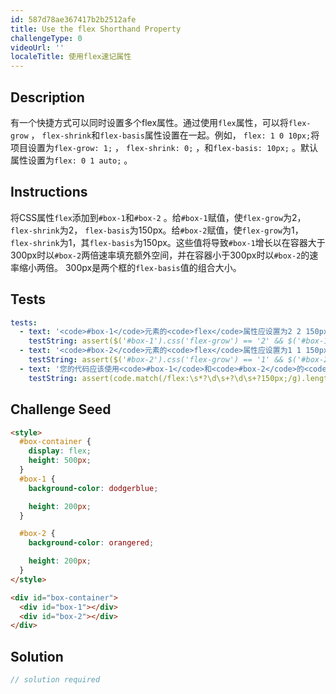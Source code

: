 ```yaml
---
id: 587d78ae367417b2b2512afe
title: Use the flex Shorthand Property
challengeType: 0
videoUrl: ''
localeTitle: 使用flex速记属性
---
```


## Description
<section id="description">有一个快捷方式可以同时设置多个flex属性。通过使用<code>flex</code>属性，可以将<code>flex-grow</code> ， <code>flex-shrink</code>和<code>flex-basis</code>属性设置在一起。例如， <code>flex: 1 0 10px;</code>将项目设置为<code>flex-grow: 1;</code> ， <code>flex-shrink: 0;</code> ，和<code>flex-basis: 10px;</code> 。默认属性设置为<code>flex: 0 1 auto;</code> 。 </section>

## Instructions
<section id="instructions">将CSS属性<code>flex</code>添加到<code>#box-1</code>和<code>#box-2</code> 。给<code>#box-1</code>赋值，使<code>flex-grow</code>为2， <code>flex-shrink</code>为2， <code>flex-basis</code>为150px。给<code>#box-2</code>赋值，使<code>flex-grow</code>为1， <code>flex-shrink</code>为1，其<code>flex-basis</code>为150px。这些值将导致<code>#box-1</code>增长以在容器大于300px时以<code>#box-2</code>两倍速率填充额外空间，并在容器小于300px时以<code>#box-2</code>的速率缩小两倍。 300px是两个框的<code>flex-basis</code>值的组合大小。 </section>

## Tests
<section id='tests'>

```yml
tests:
  - text: '<code>#box-1</code>元素的<code>flex</code>属性应设置为2 2 150px。'
    testString: assert($('#box-1').css('flex-grow') == '2' && $('#box-1').css('flex-shrink') == '2' && $('#box-1').css('flex-basis') == '150px', 'The <code>#box-1</code> element should have the <code>flex</code> property set to a value of 2 2 150px.');
  - text: '<code>#box-2</code>元素的<code>flex</code>属性应设置为1 1 150px。'
    testString: assert($('#box-2').css('flex-grow') == '1' && $('#box-2').css('flex-shrink') == '1' && $('#box-2').css('flex-basis') == '150px', 'The <code>#box-2</code> element should have the <code>flex</code> property set to a value of 1 1 150px.');
  - text: '您的代码应该使用<code>#box-1</code>和<code>#box-2</code>的<code>flex</code>属性。'
    testString: assert(code.match(/flex:\s*?\d\s+?\d\s+?150px;/g).length == 2, 'Your code should use the <code>flex</code> property for <code>#box-1</code> and <code>#box-2</code>.');

```

</section>

## Challenge Seed
<section id='challengeSeed'>

<div id='html-seed'>

```html
<style>
  #box-container {
    display: flex;
    height: 500px;
  }
  #box-1 {
    background-color: dodgerblue;

    height: 200px;
  }

  #box-2 {
    background-color: orangered;

    height: 200px;
  }
</style>

<div id="box-container">
  <div id="box-1"></div>
  <div id="box-2"></div>
</div>

```

</div>



</section>

## Solution
<section id='solution'>

```js
// solution required
```
</section>
